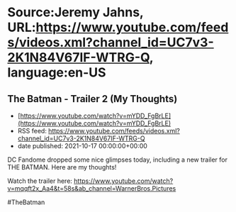 # Source:Jeremy Jahns, URL:https://www.youtube.com/feeds/videos.xml?channel_id=UC7v3-2K1N84V67IF-WTRG-Q, language:en-US

## The Batman - Trailer 2 (My Thoughts)
 - [https://www.youtube.com/watch?v=mYDD_FgBrLE](https://www.youtube.com/watch?v=mYDD_FgBrLE)
 - RSS feed: https://www.youtube.com/feeds/videos.xml?channel_id=UC7v3-2K1N84V67IF-WTRG-Q
 - date published: 2021-10-17 00:00:00+00:00

DC Fandome dropped some nice glimpses today, including a new trailer for THE BATMAN. Here are my thoughts!

Watch the trailer here: https://www.youtube.com/watch?v=mqqft2x_Aa4&t=58s&ab_channel=WarnerBros.Pictures

#TheBatman

